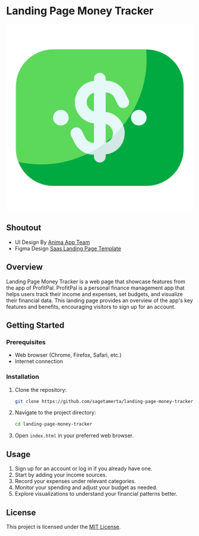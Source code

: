 # Landing Page Money Tracker

![Money Tracker Logo](https://raw.githubusercontent.com/sagetamerta/landing-page-money-tracker/main/img/dollar-icon.png)

## Shoutout

- UI Design By [Anima App Team](https://animaapp.com)
- Figma Design [Saas Landing Page Template](https://www.figma.com/community/file/1091046863319888542/saas-landing-page-template-landing-page-template-ready-to-export-to-html-landing-page-for-saas)

## Overview

Landing Page Money Tracker is a web page that showcase features from the app of ProfitPal. ProfitPal is a personal finance management app that helps users track their income and expenses, set budgets, and visualize their financial data. This landing page provides an overview of the app's key features and benefits, encouraging visitors to sign up for an account.

## Getting Started

### Prerequisites

- Web browser (Chrome, Firefox, Safari, etc.)
- Internet connection

### Installation

1. Clone the repository:

   ```bash
   git clone https://github.com/sagetamerta/landing-page-money-tracker.git
   ```

2. Navigate to the project directory:

   ```bash
   cd landing-page-money-tracker
   ```

3. Open `index.html` in your preferred web browser.

## Usage

1. Sign up for an account or log in if you already have one.
2. Start by adding your income sources.
3. Record your expenses under relevant categories.
4. Monitor your spending and adjust your budget as needed.
5. Explore visualizations to understand your financial patterns better.

## License

This project is licensed under the [MIT License](https://github.com/sagetamerta/landing-page-money-tracker/blob/main/LICENSE).